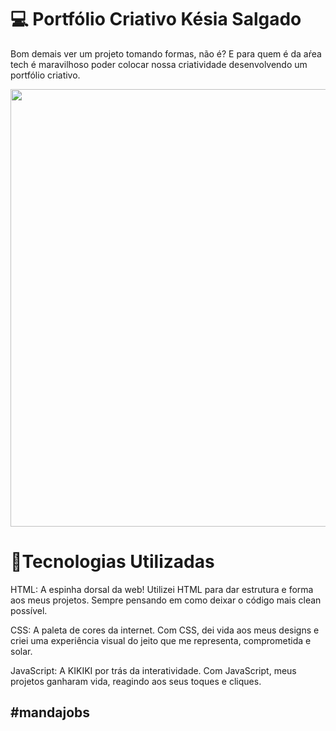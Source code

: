 # :computer: Portfólio Criativo Késia Salgado

Bom demais ver um projeto tomando formas, não é? E para quem é da aŕea tech é maravilhoso poder colocar nossa criatividade desenvolvendo um portfólio criativo.
<div align="center">
<img src="https://github.com/kesia-salgado/portfoliocriativoks/assets/123267376/0f537d39-f765-4e91-a35d-744acd4b0bcb" width="700px" />
</div>

# :brain:Tecnologias Utilizadas
HTML: A espinha dorsal da web! Utilizei HTML para dar estrutura e forma aos meus projetos. Sempre pensando em como deixar o código mais clean possível.

CSS: A paleta de cores da internet. Com CSS, dei vida aos meus designs e criei uma experiência visual do jeito que me representa, comprometida e solar.

JavaScript: A KIKIKI por trás da interatividade. Com JavaScript, meus projetos ganharam vida, reagindo aos seus toques e cliques.

## #mandajobs
